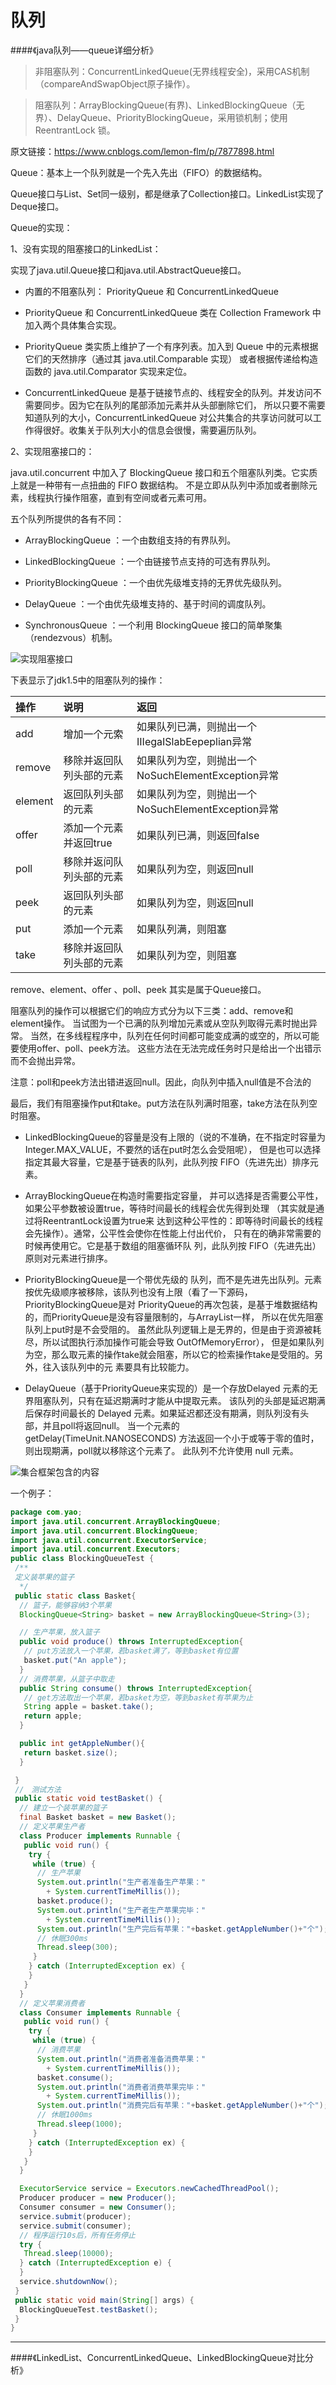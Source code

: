 # 队列

####《java队列——queue详细分析》

> 非阻塞队列：ConcurrentLinkedQueue(无界线程安全)，采用CAS机制（compareAndSwapObject原子操作）。

> 阻塞队列：ArrayBlockingQueue(有界)、LinkedBlockingQueue（无界）、DelayQueue、PriorityBlockingQueue，采用锁机制；使用 ReentrantLock 锁。

原文链接：https://www.cnblogs.com/lemon-flm/p/7877898.html

Queue：基本上一个队列就是一个先入先出（FIFO）的数据结构。

Queue接口与List、Set同一级别，都是继承了Collection接口。LinkedList实现了Deque接口。

Queue的实现：

1、没有实现的阻塞接口的LinkedList： 

实现了java.util.Queue接口和java.util.AbstractQueue接口。

* 内置的不阻塞队列： PriorityQueue 和 ConcurrentLinkedQueue

* PriorityQueue 和 ConcurrentLinkedQueue 类在 Collection Framework 中加入两个具体集合实现。 

* PriorityQueue 类实质上维护了一个有序列表。加入到 Queue 中的元素根据它们的天然排序（通过其 java.util.Comparable 实现）
或者根据传递给构造函数的 java.util.Comparator 实现来定位。

* ConcurrentLinkedQueue 是基于链接节点的、线程安全的队列。并发访问不需要同步。因为它在队列的尾部添加元素并从头部删除它们，
所以只要不需要知道队列的大小，ConcurrentLinkedQueue 对公共集合的共享访问就可以工作得很好。收集关于队列大小的信息会很慢，需要遍历队列。

2、实现阻塞接口的：

java.util.concurrent 中加入了 BlockingQueue 接口和五个阻塞队列类。它实质上就是一种带有一点扭曲的 FIFO 数据结构。
不是立即从队列中添加或者删除元素，线程执行操作阻塞，直到有空间或者元素可用。

五个队列所提供的各有不同：

* ArrayBlockingQueue ：一个由数组支持的有界队列。

* LinkedBlockingQueue ：一个由链接节点支持的可选有界队列。

* PriorityBlockingQueue ：一个由优先级堆支持的无界优先级队列。

* DelayQueue ：一个由优先级堆支持的、基于时间的调度队列。

* SynchronousQueue ：一个利用 BlockingQueue 接口的简单聚集（rendezvous）机制。

![实现阻塞接口](../pic/1/1/1.png)

下表显示了jdk1.5中的阻塞队列的操作：

|操作|说明|返回|
|:---|:---|:---|
| add | 增加一个元索 | 如果队列已满，则抛出一个IIIegaISlabEepeplian异常 |
| remove | 移除并返回队列头部的元素 | 如果队列为空，则抛出一个NoSuchElementException异常 |
| element | 返回队列头部的元素 | 如果队列为空，则抛出一个NoSuchElementException异常 |
| offer | 添加一个元素并返回true | 如果队列已满，则返回false |
| poll | 移除并返问队列头部的元素 | 如果队列为空，则返回null |
| peek | 返回队列头部的元素 | 如果队列为空，则返回null |
| put | 添加一个元素 | 如果队列满，则阻塞 |
| take | 移除并返回队列头部的元素 | 如果队列为空，则阻塞 |

remove、element、offer 、poll、peek 其实是属于Queue接口。 

阻塞队列的操作可以根据它们的响应方式分为以下三类：add、remove和element操作。
当试图为一个已满的队列增加元素或从空队列取得元素时抛出异常。
当然，在多线程程序中，队列在任何时间都可能变成满的或空的，所以可能要使用offer、poll、peek方法。
这些方法在无法完成任务时只是给出一个出错示而不会抛出异常。

注意：poll和peek方法出错进返回null。因此，向队列中插入null值是不合法的

最后，我们有阻塞操作put和take。put方法在队列满时阻塞，take方法在队列空时阻塞。

* LinkedBlockingQueue的容量是没有上限的（说的不准确，在不指定时容量为Integer.MAX_VALUE，不要然的话在put时怎么会受阻呢），
但是也可以选择指定其最大容量，它是基于链表的队列，此队列按 FIFO（先进先出）排序元素。

* ArrayBlockingQueue在构造时需要指定容量， 并可以选择是否需要公平性，如果公平参数被设置true，等待时间最长的线程会优先得到处理
（其实就是通过将ReentrantLock设置为true来 达到这种公平性的：即等待时间最长的线程会先操作）。通常，公平性会使你在性能上付出代价，
只有在的确非常需要的时候再使用它。它是基于数组的阻塞循环队 列，此队列按 FIFO（先进先出）原则对元素进行排序。

* PriorityBlockingQueue是一个带优先级的 队列，而不是先进先出队列。元素按优先级顺序被移除，该队列也没有上限（看了一下源码，
PriorityBlockingQueue是对 PriorityQueue的再次包装，是基于堆数据结构的，而PriorityQueue是没有容量限制的，与ArrayList一样，
所以在优先阻塞 队列上put时是不会受阻的。
虽然此队列逻辑上是无界的，但是由于资源被耗尽，所以试图执行添加操作可能会导致 OutOfMemoryError），
但是如果队列为空，那么取元素的操作take就会阻塞，所以它的检索操作take是受阻的。另外，往入该队列中的元 素要具有比较能力。

* DelayQueue（基于PriorityQueue来实现的）是一个存放Delayed 元素的无界阻塞队列，只有在延迟期满时才能从中提取元素。
该队列的头部是延迟期满后保存时间最长的 Delayed 元素。如果延迟都还没有期满，则队列没有头部，并且poll将返回null。
当一个元素的 getDelay(TimeUnit.NANOSECONDS) 方法返回一个小于或等于零的值时，则出现期满，poll就以移除这个元素了。
此队列不允许使用 null 元素。

![集合框架包含的内容](../pic/1/1/2.png)

 一个例子：
 
```java
package com.yao;
import java.util.concurrent.ArrayBlockingQueue;
import java.util.concurrent.BlockingQueue;
import java.util.concurrent.ExecutorService;
import java.util.concurrent.Executors;
public class BlockingQueueTest {
 /**
 定义装苹果的篮子
  */
 public static class Basket{
  // 篮子，能够容纳3个苹果
  BlockingQueue<String> basket = new ArrayBlockingQueue<String>(3);

  // 生产苹果，放入篮子
  public void produce() throws InterruptedException{
   // put方法放入一个苹果，若basket满了，等到basket有位置
   basket.put("An apple");
  }
  // 消费苹果，从篮子中取走
  public String consume() throws InterruptedException{
   // get方法取出一个苹果，若basket为空，等到basket有苹果为止
   String apple = basket.take();
   return apple;
  }

  public int getAppleNumber(){
   return basket.size();
  }

 }
 //　测试方法
 public static void testBasket() {
  // 建立一个装苹果的篮子
  final Basket basket = new Basket();
  // 定义苹果生产者
  class Producer implements Runnable {
   public void run() {
    try {
     while (true) {
      // 生产苹果
      System.out.println("生产者准备生产苹果：" 
        + System.currentTimeMillis());
      basket.produce();
      System.out.println("生产者生产苹果完毕：" 
        + System.currentTimeMillis());
      System.out.println("生产完后有苹果："+basket.getAppleNumber()+"个");
      // 休眠300ms
      Thread.sleep(300);
     }
    } catch (InterruptedException ex) {
    }
   }
  }
  // 定义苹果消费者
  class Consumer implements Runnable {
   public void run() {
    try {
     while (true) {
      // 消费苹果
      System.out.println("消费者准备消费苹果：" 
        + System.currentTimeMillis());
      basket.consume();
      System.out.println("消费者消费苹果完毕：" 
        + System.currentTimeMillis());
      System.out.println("消费完后有苹果："+basket.getAppleNumber()+"个");
      // 休眠1000ms
      Thread.sleep(1000);
     }
    } catch (InterruptedException ex) {
    }
   }
  }

  ExecutorService service = Executors.newCachedThreadPool();
  Producer producer = new Producer();
  Consumer consumer = new Consumer();
  service.submit(producer);
  service.submit(consumer);
  // 程序运行10s后，所有任务停止
  try {
   Thread.sleep(10000);
  } catch (InterruptedException e) {
  }
  service.shutdownNow();
 }
 public static void main(String[] args) {
  BlockingQueueTest.testBasket();
 }
}
```

----

####《LinkedList、ConcurrentLinkedQueue、LinkedBlockingQueue对比分析》